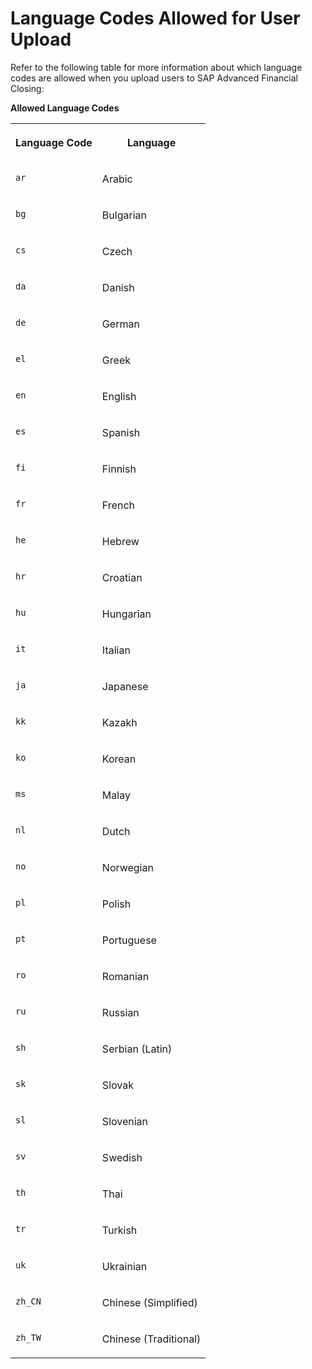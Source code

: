 <!-- loio51c9133684084ffa9d2083efcb760fb9 -->

# Language Codes Allowed for User Upload



Refer to the following table for more information about which language codes are allowed when you upload users to SAP Advanced Financial Closing:

**Allowed Language Codes**


<table>
<tr>
<th valign="top">

Language Code

</th>
<th valign="top">

Language

</th>
</tr>
<tr>
<td valign="top">

`ar`

</td>
<td valign="top">

Arabic

</td>
</tr>
<tr>
<td valign="top">

`bg`

</td>
<td valign="top">

Bulgarian

</td>
</tr>
<tr>
<td valign="top">

`cs`

</td>
<td valign="top">

Czech

</td>
</tr>
<tr>
<td valign="top">

`da`

</td>
<td valign="top">

Danish

</td>
</tr>
<tr>
<td valign="top">

`de`

</td>
<td valign="top">

German

</td>
</tr>
<tr>
<td valign="top">

`el`

</td>
<td valign="top">

Greek

</td>
</tr>
<tr>
<td valign="top">

`en`

</td>
<td valign="top">

English

</td>
</tr>
<tr>
<td valign="top">

`es`

</td>
<td valign="top">

Spanish

</td>
</tr>
<tr>
<td valign="top">

`fi`

</td>
<td valign="top">

Finnish

</td>
</tr>
<tr>
<td valign="top">

`fr`

</td>
<td valign="top">

French

</td>
</tr>
<tr>
<td valign="top">

`he`

</td>
<td valign="top">

Hebrew

</td>
</tr>
<tr>
<td valign="top">

`hr`

</td>
<td valign="top">

Croatian

</td>
</tr>
<tr>
<td valign="top">

`hu`

</td>
<td valign="top">

Hungarian

</td>
</tr>
<tr>
<td valign="top">

`it`

</td>
<td valign="top">

Italian

</td>
</tr>
<tr>
<td valign="top">

`ja`

</td>
<td valign="top">

Japanese

</td>
</tr>
<tr>
<td valign="top">

`kk`

</td>
<td valign="top">

Kazakh

</td>
</tr>
<tr>
<td valign="top">

`ko`

</td>
<td valign="top">

Korean

</td>
</tr>
<tr>
<td valign="top">

`ms`

</td>
<td valign="top">

Malay

</td>
</tr>
<tr>
<td valign="top">

`nl`

</td>
<td valign="top">

Dutch

</td>
</tr>
<tr>
<td valign="top">

`no`

</td>
<td valign="top">

Norwegian

</td>
</tr>
<tr>
<td valign="top">

`pl`

</td>
<td valign="top">

Polish

</td>
</tr>
<tr>
<td valign="top">

`pt`

</td>
<td valign="top">

Portuguese

</td>
</tr>
<tr>
<td valign="top">

`ro`

</td>
<td valign="top">

Romanian

</td>
</tr>
<tr>
<td valign="top">

`ru`

</td>
<td valign="top">

Russian

</td>
</tr>
<tr>
<td valign="top">

`sh`

</td>
<td valign="top">

Serbian \(Latin\)

</td>
</tr>
<tr>
<td valign="top">

`sk`

</td>
<td valign="top">

Slovak

</td>
</tr>
<tr>
<td valign="top">

`sl`

</td>
<td valign="top">

Slovenian

</td>
</tr>
<tr>
<td valign="top">

`sv`

</td>
<td valign="top">

Swedish

</td>
</tr>
<tr>
<td valign="top">

`th`

</td>
<td valign="top">

Thai

</td>
</tr>
<tr>
<td valign="top">

`tr`

</td>
<td valign="top">

Turkish

</td>
</tr>
<tr>
<td valign="top">

`uk`

</td>
<td valign="top">

Ukrainian

</td>
</tr>
<tr>
<td valign="top">

`zh_CN`

</td>
<td valign="top">

Chinese \(Simplified\)

</td>
</tr>
<tr>
<td valign="top">

`zh_TW`

</td>
<td valign="top">

Chinese \(Traditional\)

</td>
</tr>
</table>

